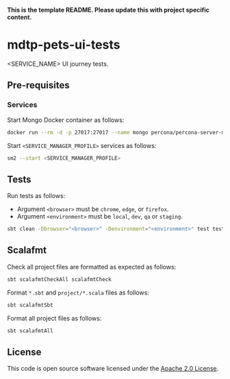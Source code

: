 **This is the template README. Please update this with project specific content.**

# mdtp-pets-ui-tests

<SERVICE_NAME> UI journey tests.

## Pre-requisites

### Services

Start Mongo Docker container as follows:

```bash
docker run --rm -d -p 27017:27017 --name mongo percona/percona-server-mongodb:5.0
```

Start `<SERVICE_MANAGER_PROFILE>` services as follows:

```bash
sm2 --start <SERVICE_MANAGER_PROFILE>
```

## Tests

Run tests as follows:

* Argument `<browser>` must be `chrome`, `edge`, or `firefox`.
* Argument `<environment>` must be `local`, `dev`, `qa` or `staging`.

```bash
sbt clean -Dbrowser="<browser>" -Denvironment="<environment>" test testReport
```

## Scalafmt

Check all project files are formatted as expected as follows:

```bash
sbt scalafmtCheckAll scalafmtCheck
```

Format `*.sbt` and `project/*.scala` files as follows:

```bash
sbt scalafmtSbt
```

Format all project files as follows:

```bash
sbt scalafmtAll
```

## License

This code is open source software licensed under the [Apache 2.0 License]("http://www.apache.org/licenses/LICENSE-2.0.html").
